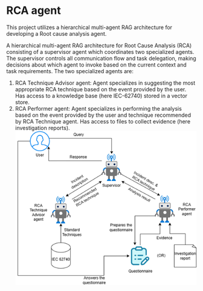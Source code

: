 # RCA agent
This project utilizes a hierarchical multi-agent RAG architecture for developing a Root cause analysis agent. 

A hierarchical multi-agent RAG architecture for Root Cause Analysis (RCA) consisting of a supervisor agent which coordinates two specialized agents.​ The supervisor controls all communication flow and task delegation, making decisions about which agent to invoke based on the current context and task requirements. 
The two specialized agents are:​
1. RCA Technique Advisor agent: Agent specializes in suggesting the most appropriate RCA technique based on the event provided by the user. Has access to a knowledge base (here IEC-62740) stored in a vector store. ​
2. RCA Performer agent: Agent specializes in performing the analysis based on the event provided by the user and technique recommended by RCA Technique agent. Has access to files to collect evidence (here investigation reports).
![alt text](https://github.com/AbhilashAnand06/hackathon_rca_agent/blob/main/hackathon_architecture.png?raw=true)
